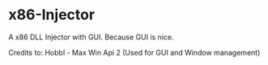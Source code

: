 # x86-Injector
A x86 DLL Injector with GUI. Because GUI is nice.


Credits to:
Hobbl - Max Win Api 2 (Used for GUI and Window management)
